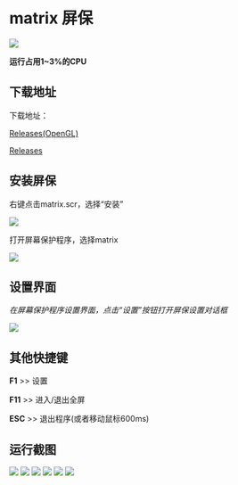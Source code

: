# matrix 屏保

[![](https://img.shields.io/badge/latest-1.0.5-red.svg)](https://github.com/planet0104/matrix/releases)

**运行占用1~3%的CPU**

## 下载地址

下载地址：

[Releases(OpenGL)](https://github.com/planet0104/matrix/releases)

[Releases](https://github.com/planet0104/matrix/releases/tag/1.0.3)

## 安装屏保

右键点击matrix.scr，选择“安装”

<img src="images/install.png" />

打开屏幕保护程序，选择matrix

<img src="images/setscr.png" />

## 设置界面
*在屏幕保护程序设置界面，点击“设置”按钮打开屏保设置对话框*

<img src="images/setting.png" />

## 其他快捷键

**F1** >> 设置

**F11** >> 进入/退出全屏

**ESC** >> 退出程序(或者移动鼠标600ms)

## 运行截图

<img src="images/05.png" />

<img src="images/06.png" />

<img src="images/01.png" />

<img src="images/02.png" />

<img src="images/03.png" />

<img src="images/04.png" />
